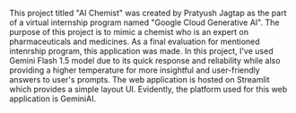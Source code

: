 This project titled "AI Chemist" was created by Pratyush Jagtap as the part of a virtual internship program named "Google Cloud Generative AI". The purpose of this project is to mimic a chemist who is an expert on pharmaceuticals and medicines. As a final evaluation for mentioned intenrship program, this application was made.
In this project, I've used Gemini Flash 1.5 model due to its quick response and reliability while also providing a higher temperature for more insightful and user-friendly answers to user's prompts.
The web application is hosted on Streamlit which provides a simple layout UI. 
Evidently, the platform used for this web application is GeminiAI. 
